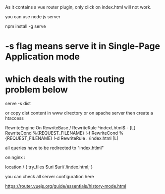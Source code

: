 As it contains a vue router plugin, only click on index.html will not work.

you can use node js server

npm install -g serve
# -s flag means serve it in Single-Page Application mode
# which deals with the routing problem below
serve -s dist


or copy dist content in www directory or on apache server then create a htaccess

<IfModule mod_rewrite.c>
  RewriteEngine On
  RewriteBase /
  RewriteRule ^index\.html$ - [L]
  RewriteCond %{REQUEST_FILENAME} !-f
  RewriteCond %{REQUEST_FILENAME} !-d
  RewriteRule . /index.html [L]
</IfModule>


all queries have to be redirected to "index.htlml"

on nginx :

location / {
  try_files $uri $uri/ /index.html;
}

you can check all server configuration here 

https://router.vuejs.org/guide/essentials/history-mode.html